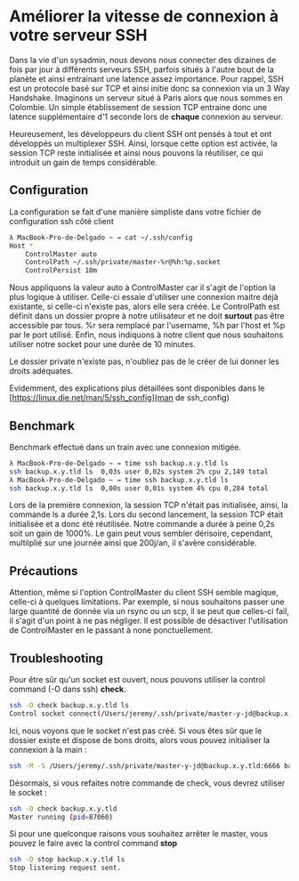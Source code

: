 # Améliorer la vitesse de connexion à votre serveur SSH

Dans la vie d'un sysadmin, nous devons nous connecter des dizaines de
fois par jour à différents serveurs SSH, parfois situés à l'autre bout
de la planète et ainsi entrainant une latence assez importance. Pour
rappel, SSH est un protocole basé sur TCP et ainsi initie donc sa
connexion via un 3 Way Handshake. Imaginons un serveur situé à Paris
alors que nous sommes en Colombie. Un simple établissement de session
TCP entraine donc une latence supplémentaire d'1 seconde lors de
**chaque** connexion au serveur.

Heureusement, les développeurs du client SSH ont pensés à tout et ont
développés un multiplexer SSH. Ainsi, lorsque cette option est activée,
la session TCP reste initialisée et ainsi nous pouvons la réutiliser, ce
qui introduit un gain de temps considérable.

## Configuration

La configuration se fait d'une manière simpliste dans votre fichier de
configuration ssh côté client

``` bash
λ MacBook-Pro-de-Delgado ~ → cat ~/.ssh/config
Host *
    ControlMaster auto
    ControlPath ~/.ssh/private/master-%r@%h:%p.socket
    ControlPersist 10m
```

Nous appliquons la valeur auto à ControlMaster car il s'agit de
l'option la plus logique à utiliser. Celle-ci essaie d'utiliser une
connexion maitre déjà existante, si celle-ci n'existe pas, alors elle
sera créée. Le ControlPath est définit dans un dossier propre à notre
utilisateur et ne doit **surtout** pas être accessible par tous. %r sera
remplacé par l'username, %h par l'host et %p par le port utilisé.
Enfin, nous indiquons à notre client que nous souhaitons utiliser notre
socket pour une durée de 10 minutes.

Le dossier private n'existe pas, n'oubliez pas de le créer de lui
donner les droits adéquates.

Evidemment, des explications plus détaillées sont disponibles dans le
[https://linux.die.net/man/5/ssh_config](man de ssh_config)

## Benchmark

Benchmark effectué dans un train avec une connexion mitigée.

``` bash
λ MacBook-Pro-de-Delgado ~ → time ssh backup.x.y.tld ls
ssh backup.x.y.tld ls  0,03s user 0,02s system 2% cpu 2,149 total
λ MacBook-Pro-de-Delgado ~ → time ssh backup.x.y.tld ls
ssh backup.x.y.tld ls  0,00s user 0,01s system 4% cpu 0,284 total
```

Lors de la première connexion, la session TCP n'était pas initialisée,
ainsi, la commande ls a durée 2,1s. Lors du second lancement, la session
TCP était initialisée et a donc été réutilisée. Notre commande a durée à
peine 0,2s soit un gain de 1000%. Le gain peut vous sembler dérisoire,
cependant, multilplié sur une journée ainsi que 200j/an, il s'avère
considérable.

## Précautions

Attention, même si l'option ControlMaster du client SSH semble magique,
celle-ci à quelques limitations. Par exemple, si nous souhaitons passer
une large quantité de donnée via un rsync ou un scp, il se peut que
celles-ci fail, il s'agit d'un point à ne pas négliger. Il est
possible de désactiver l'utilisation de ControlMaster en le passant à
none ponctuellement.

## Troubleshooting

Pour être sûr qu'un socket est ouvert, nous pouvons utiliser la control
command (-O dans ssh) **check**.

``` bash
ssh -O check backup.x.y.tld ls
Control socket connect(/Users/jeremy/.ssh/private/master-y-jd@backup.x.y.tld:6666): No such file or directory
```

Ici, nous voyons que le socket n'est pas créé. Si vous êtes sûr que le
dossier existe et dispose de bons droits, alors vous pouvez initialiser
la connexion à la main :

``` bash
ssh -M -S /Users/jeremy/.ssh/private/master-y-jd@backup.x.y.tld:6666 backup.x.y.tld
```

Désormais, si vous refaites notre commande de check, vous devrez
utiliser le socket :

``` bash
ssh -O check backup.x.y.tld
Master running (pid=87060)
```

Si pour une quelconque raisons vous souhaitez arrêter le master, vous
pouvez le faire avec la control command **stop**

``` bash
ssh -O stop backup.x.y.tld ls
Stop listening request sent.
```
